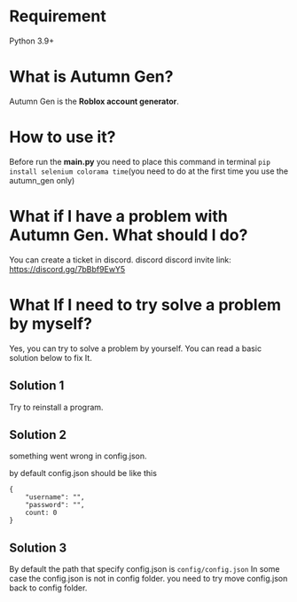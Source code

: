 # Requirement

Python 3.9+

# What is Autumn Gen?

Autumn Gen is the **Roblox account generator**.

# How to use it?

Before run the **main.py** you need to place this command in terminal ```pip install selenium colorama time```(you need to do at the first time you use the autumn_gen only)


# What if I have a problem with Autumn Gen. What should I do?
You can create a ticket in discord. discord 
discord invite link: https://discord.gg/7bBbf9EwY5

# What If I need to try solve a problem by myself?
Yes, you can try to solve a problem by yourself. You can read a basic solution below to fix It.
## Solution 1
Try to reinstall a program.
## Solution 2
something went wrong in config.json.

by default config.json should be like this
```
{
	"username": "",
	"password": "",
	count: 0
}
```
## Solution 3
By default the path that specify config.json is ```config/config.json```
In some case the config.json is not in config folder. you need to try move config.json back to config folder.